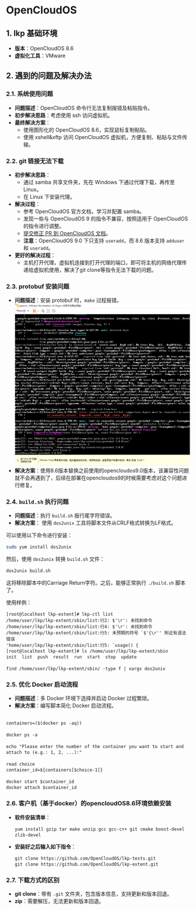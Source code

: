 # OpenCloudOS

## 1. lkp 基础环境
- **版本**：OpenCloudOS 8.6
- **虚拟化工具**：VMware

## 2. 遇到的问题及解决办法

### 2.1. 系统使用问题
- **问题描述**：OpenCloudOS 命令行无法复制报错及粘贴指令。
- **初步解决思路**：考虑使用 ssh 访问虚拟机。
- **最终解决方案**：
  - 使用图形化的 OpenCloudOS 8.6，实现鼠标复制粘贴。
  - 使用 xshell&xftp 访问 OpenCloudOS 虚拟机，方便复制、粘贴与文件传输。

### 2.2. git 链接无法下载
- **初步解决思路**：
  - 通过 samba 共享文件夹，先在 Windows 下通过代理下载，再传至 Linux。
  - 在 Linux 下安装代理。
- **解决过程**：
  - 参考 OpenCloudOS 官方文档，学习并配置 samba。
  - 发现一些与 OpenCloudOS 9 的指令不兼容，按照适用于 OpenCloudOS 的指令进行调整。
  - [提交修正 PR 到 OpenCloudOS 文档](https://gitee.com/OpenCloudOS/Document/pulls/46)。
  - **注意**：OpenCloudOS 9.0 下只支持 `useradd`，而 8.6 版本支持 `adduser` 和 `useradd`。
- **更好的解决过程**：
  - 主机打开代理，虚拟机连接到打开代理的端口，即可将主机的网络代理传递给虚拟机使用，解决了git clone等指令无法下载的问题。

### 2.3. protobuf 安装问题
- **问题描述**：安装 protobuf 时，`make` 过程报错。
![pic1](makewrong.png)
- **解决方案**：使用8.6版本替换之前使用的opencloudos9.0版本，该兼容性问题就不会再遇到了，后续在部署在opencloudos9的时候需要考虑对这个问题进行修复。

### 2.4. `build.sh` 执行问题
- **问题描述**：执行 `build.sh` 报行尾字符错误。
- **解决方案**：
使用 `dos2unix` 工具将脚本文件从CRLF格式转换为LF格式。

可以使用以下命令进行安装：

```bash
sudo yum install dos2unix
```

然后，使用 `dos2unix` 转换 `build.sh` 文件：

```bash
dos2unix build.sh
```

这将移除脚本中的Carriage Return字符。之后，能够正常执行 `./build.sh` 脚本了。


使用样例：
``` shell
[root@localhost lkp-extent]# lkp-ctl list
/home/user/lkp/lkp-extent/sbin/list:行2: $'\r': 未找到命令
/home/user/lkp/lkp-extent/sbin/list:行4: $'\r': 未找到命令
/home/user/lkp/lkp-extent/sbin/list:行5: 未预期的符号 `$'{\r'' 附近有语法错误
'home/user/lkp/lkp-extent/sbin/list:行5: `usage() {
[root@localhost lkp-extent]# ls /home/user/lkp/lkp-extent/sbin
init  list  push  result  run  start  stop  update

find /home/user/lkp/lkp-extent/sbin/ -type f | xargs dos2unix
```

### 2.5. 优化 Docker 启动流程
- **问题描述**：多 Docker 环境下选择并启动 Docker 过程繁琐。
- **解决方案**：编写脚本简化 Docker 启动流程。
```shell

containers=($(docker ps -aq))

docker ps -a

echo "Please enter the number of the container you want to start and attach to (e.g.: 1, 2, ...):"

read choice
container_id=${containers[$choice-1]}

docker start $container_id
docker attach $container_id

```
### 2.6. 客户机（基于docker）的opencloudOS8.6环境依赖安装
- **软件安装清单**：
  ```
  yum install gzip tar make unzip gcc gcc-c++ git cmake boost-devel zlib-devel
  ```
- **安装好之后输入如下指令**：
  ```
  git clone https://github.com/OpenCloudOS/lkp-tests.git
  git clone https://github.com/OpenCloudOS/lkp-extent.git
  ```

### 2.7. 下载方式的区别
- **git clone**：带有 `.git` 文件夹，包含版本信息，支持更新和版本回退。
- **zip**：需要解压，无法更新和版本回退。
